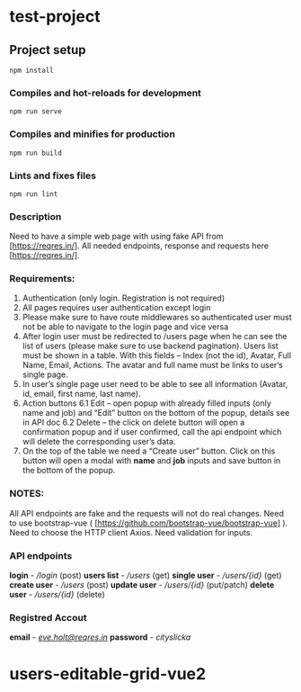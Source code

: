 # test-project

## Project setup
```
npm install
```

### Compiles and hot-reloads for development
```
npm run serve
```

### Compiles and minifies for production
```
npm run build
```

### Lints and fixes files
```
npm run lint
```

### Description
Need to have a simple web page with using fake API from [https://reqres.in/]. All needed endpoints, response and requests here [https://reqres.in/].

### Requirements:
1. Authentication (only login. Registration is not required)
2. All pages requires user authentication except login
3. Please make sure to have route middlewares so authenticated user must not be able to navigate to
the login page and vice versa
4. After login user must be redirected to /users page when he can see the list of users (please make
sure to use backend pagination). Users list must be shown in a table. With this fields – Index (not the id),
Avatar, Full Name, Email, Actions. The avatar and full name must be links to user’s single page.
5. In user’s single page user need to be able to see all information (Avatar, id, email, first name, last
name).
6. Action buttons
6.1 Edit – open popup with already filled inputs (only name and job) and “Edit” button on the bottom
of the popup, details see in API doc
6.2 Delete – the click on delete button will open a confirmation popup and if user confirmed, call the
api endpoint which will delete the corresponding user’s data.
7. On the top of the table we need a “Create user” button. Click on this button will open a modal with
**name** and **job** inputs and save button in the bottom of the popup.


### NOTES:
All API endpoints are fake and the requests will not do real changes.
Need to use bootstrap-vue ( [https://github.com/bootstrap-vue/bootstrap-vue] ).
Need to choose the HTTP client Axios.
Need validation for inputs.


### API endpoints
**login** - */login* (post)
**users list** - */users* (get)
**single user** - */users/{id}* (get)
**create user** - */users* (post)
**update user** - */users/{id}* (put/patch)
**delete user** - */users/{id}* (delete)


### Registred Accout
**email** - *eve.holt@reqres.in*
**password** - *cityslicka*

# users-editable-grid-vue2
